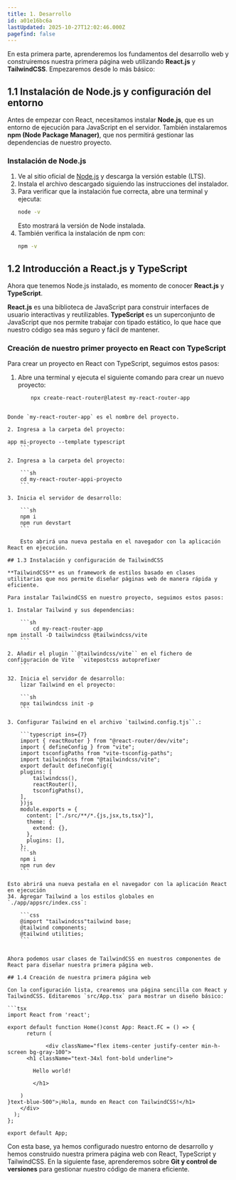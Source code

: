 ```yaml
---
title: 1. Desarrollo
id: a01e16bc6a
lastUpdated: 2025-10-27T12:02:46.000Z
pagefind: false
---
```


En esta primera parte, aprenderemos los fundamentos del desarrollo web y construiremos nuestra primera página web utilizando **React.js** y **TailwindCSS**. Empezaremos desde lo más básico:

## 1.1 Instalación de Node.js y configuración del entorno

Antes de empezar con React, necesitamos instalar **Node.js**, que es un entorno de ejecución para JavaScript en el servidor. También instalaremos **npm (Node Package Manager)**, que nos permitirá gestionar las dependencias de nuestro proyecto.

### Instalación de Node.js

1. Ve al sitio oficial de [Node.js](https://nodejs.org/) y descarga la versión estable (LTS).
2. Instala el archivo descargado siguiendo las instrucciones del instalador.
3. Para verificar que la instalación fue correcta, abre una terminal y ejecuta:
    ```sh
    node -v
    ```
	Esto mostrará la versión de Node instalada.
4. También verifica la instalación de npm con:
    ```sh
    npm -v
    ```

## 1.2 Introducción a React.js y TypeScript

Ahora que tenemos Node.js instalado, es momento de conocer **React.js** y **TypeScript**.

**React.js** es una biblioteca de JavaScript para construir interfaces de usuario interactivas y reutilizables. **TypeScript** es un superconjunto de JavaScript que nos permite trabajar con tipado estático, lo que hace que nuestro código sea más seguro y fácil de mantener.

### Creación de nuestro primer proyecto en React con TypeScript

Para crear un proyecto en React con TypeScript, seguimos estos pasos:

1. Abre una terminal y ejecuta el siguiente comando para crear un nuevo proyecto:
    
    ```sh
	    npx create-react-router@latest my-react-router-app
```

Donde `my-react-router-app` es el nombre del proyecto.

2. Ingresa a la carpeta del proyecto:
    
app mi-proyecto --template typescript
    ```
    
2. Ingresa a la carpeta del proyecto:
    
    ```sh
    cd my-react-router-appi-proyecto
    ```
    
3. Inicia el servidor de desarrollo:
    
    ```sh
    npm i
    npm run devstart
    ```
    
    Esto abrirá una nueva pestaña en el navegador con la aplicación React en ejecución.

## 1.3 Instalación y configuración de TailwindCSS

**TailwindCSS** es un framework de estilos basado en clases utilitarias que nos permite diseñar páginas web de manera rápida y eficiente.

Para instalar TailwindCSS en nuestro proyecto, seguimos estos pasos:

1. Instalar Tailwind y sus dependencias:
    
    ```sh
	    cd my-react-router-app
npm install -D tailwindcss @tailwindcss/vite
    ```
    
2. Añadir el plugin ``@tailwindcss/vite`` en el fichero de configuración de Vite ``vitepostcss autoprefixer
    ```
    
32. Inicia el servidor de desarrollo:
    lizar Tailwind en el proyecto:
    
    ```sh
    npx tailwindcss init -p
    ```
    
3. Configurar Tailwind en el archivo `tailwind.config.tjs``.:
    
    ```typescript ins={7}
    import { reactRouter } from "@react-router/dev/vite";
	import { defineConfig } from "vite";
	import tsconfigPaths from "vite-tsconfig-paths";
	import tailwindcss from "@tailwindcss/vite";
	export default defineConfig({
	plugins: [
		tailwindcss(),
		reactRouter(),
		tsconfigPaths(),
	],
	})js
    module.exports = {
      content: ["./src/**/*.{js,jsx,ts,tsx}"],
      theme: {
        extend: {},
      },
      plugins: [],
    };
    ```sh
    npm i
    npm run dev
    ```
    
Esto abrirá una nueva pestaña en el navegador con la aplicación React en ejecución
34. Agregar Tailwind a los estilos globales en `./app/appsrc/index.css`:
    
    ```css
    @import "tailwindcss"tailwind base;
    @tailwind components;
    @tailwind utilities;
    ```
    

Ahora podemos usar clases de TailwindCSS en nuestros componentes de React para diseñar nuestra primera página web.

## 1.4 Creación de nuestra primera página web

Con la configuración lista, crearemos una página sencilla con React y TailwindCSS. Editaremos `src/App.tsx` para mostrar un diseño básico:

```tsx
import React from 'react';

export default function Home()const App: React.FC = () => {
	  return (
	
		    <div className="flex items-center justify-center min-h-screen bg-gray-100">
      <h1 className="text-34xl font-bold underline">
		
		Hello world!
		
		</h1>
	
	)
}text-blue-500">¡Hola, mundo en React con TailwindCSS!</h1>
    </div>
  );
};

export default App;
```

Con esta base, ya hemos configurado nuestro entorno de desarrollo y hemos construido nuestra primera página web con React, TypeScript y TailwindCSS. En la siguiente fase, aprenderemos sobre **Git y control de versiones** para gestionar nuestro código de manera eficiente.
<!--stackedit_data:
eyJoaXN0b3J5IjpbLTEzMTE2NDk4NzNdfQ==
-->
